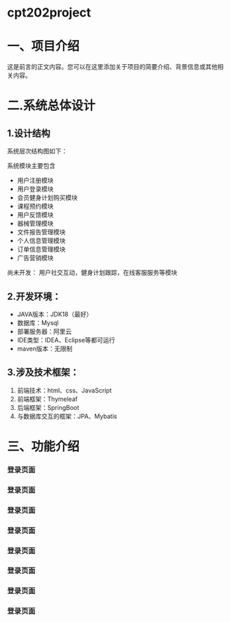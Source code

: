# cpt202project
# 一、项目介绍


这是前言的正文内容。您可以在这里添加关于项目的简要介绍、背景信息或其他相关内容。



# 二.系统总体设计


## 1.设计结构
系统层次结构图如下：


系统模块主要包含
- 用户注册模块
- 用户登录模块
- 会员健身计划购买模块
- 课程预约模块
- 用户反馈模块
- 器械管理模块
- 文件报告管理模块
- 个人信息管理模块
- 订单信息管理模块
- 广告营销模块

尚未开发：
用户社交互动，健身计划跟踪，在线客服服务等模块



## 2.开发环境：
- JAVA版本：JDK18（最好）
- 数据库：Mysql
- 部署服务器：阿里云
- IDE类型：IDEA、Eclipse等都可运行
- maven版本：无限制



## 3.涉及技术框架：
1. 前端技术：html、css、JavaScript
2. 前端框架：Thymeleaf
3. 后端框架：SpringBoot
4. 与数据库交互的框架：JPA、Mybatis


# 三、功能介绍
### 登录页面

### 登录页面

### 登录页面

### 登录页面

### 登录页面

### 登录页面

### 登录页面

### 登录页面
